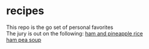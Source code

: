 # recipes
This repo is the go set of personal favorites  
The jury is out on the following:
[ham and pineapple rice](https://www.thereciperebel.com/20-minute-ham-and-pineapple-rice/)  
[ham pea soup](https://www.allrecipes.com/recipe/262028/ham-bone-and-green-split-pea-soup/)
